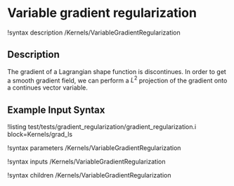 # Variable gradient regularization

!syntax description /Kernels/VariableGradientRegularization

## Description

The gradient of a Lagrangian shape function is discontinues. In order to get a smooth gradient field, we can perform a $L^2$ projection of the gradient onto a continues vector variable.   

## Example Input Syntax

!listing test/tests/gradient_regularization/gradient_regularization.i block=Kernels/grad_ls

!syntax parameters /Kernels/VariableGradientRegularization

!syntax inputs /Kernels/VariableGradientRegularization

!syntax children /Kernels/VariableGradientRegularization
